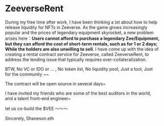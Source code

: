 
# ZeeverseRent


During my free time after work, I have been thinking a lot about how to help release liquidity for NFTs in Zeeverse. As the game grows increasingly popular and the prices of legendary equipment skyrocket, a new problem arises here：**Users cannot afford to purchase a legendary Zee/Equipment, but they can afford the cost of short-term rentals, such as for 1 or 2 days; While the holders are also unwilling to sell.** I have come up with the idea of creating a rental contract service for Zeeverse, called ZeeverseRent, to address the lending issue that typically requires over-collateralization.

BTW,
No VC or IDO or ... ,
No token list,
No liquidity pool,
Just a tool,
Just for the community ~~

The contract will be open source in several days~

I have invited my friends who are some of the best auditors in the world, and a talent front-end engineer~

let us co-build the $VEE ～～～

Sincerely,
Shaneson.eth

